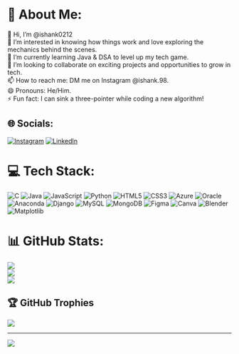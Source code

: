 # 💫 About Me:
👋 Hi, I’m @ishank0212<br>👀 I’m interested in knowing how things work and love exploring the mechanics behind the scenes.<br>🌱 I’m currently learning Java & DSA to level up my tech game.<br>💞️ I’m looking to collaborate on exciting projects and opportunities to grow in tech.<br>📫 How to reach me: DM me on Instagram @ishank.98.<br>😄 Pronouns: He/Him.<br>⚡ Fun fact: I can sink a three-pointer while coding a new algorithm!


## 🌐 Socials:
[![Instagram](https://img.shields.io/badge/Instagram-%23E4405F.svg?logo=Instagram&logoColor=white)](https://instagram.com/@ishank.98) [![LinkedIn](https://img.shields.io/badge/LinkedIn-%230077B5.svg?logo=linkedin&logoColor=white)](https://linkedin.com/in/ishankx) 

# 💻 Tech Stack:
![C](https://img.shields.io/badge/c-%2300599C.svg?style=for-the-badge&logo=c&logoColor=white) ![Java](https://img.shields.io/badge/java-%23ED8B00.svg?style=for-the-badge&logo=openjdk&logoColor=white) ![JavaScript](https://img.shields.io/badge/javascript-%23323330.svg?style=for-the-badge&logo=javascript&logoColor=%23F7DF1E) ![Python](https://img.shields.io/badge/python-3670A0?style=for-the-badge&logo=python&logoColor=ffdd54) ![HTML5](https://img.shields.io/badge/html5-%23E34F26.svg?style=for-the-badge&logo=html5&logoColor=white) ![CSS3](https://img.shields.io/badge/css3-%231572B6.svg?style=for-the-badge&logo=css3&logoColor=white) ![Azure](https://img.shields.io/badge/azure-%230072C6.svg?style=for-the-badge&logo=microsoftazure&logoColor=white) ![Oracle](https://img.shields.io/badge/Oracle-F80000?style=for-the-badge&logo=oracle&logoColor=white) ![Anaconda](https://img.shields.io/badge/Anaconda-%2344A833.svg?style=for-the-badge&logo=anaconda&logoColor=white) ![Django](https://img.shields.io/badge/django-%23092E20.svg?style=for-the-badge&logo=django&logoColor=white) ![MySQL](https://img.shields.io/badge/mysql-4479A1.svg?style=for-the-badge&logo=mysql&logoColor=white) ![MongoDB](https://img.shields.io/badge/MongoDB-%234ea94b.svg?style=for-the-badge&logo=mongodb&logoColor=white) ![Figma](https://img.shields.io/badge/figma-%23F24E1E.svg?style=for-the-badge&logo=figma&logoColor=white) ![Canva](https://img.shields.io/badge/Canva-%2300C4CC.svg?style=for-the-badge&logo=Canva&logoColor=white) ![Blender](https://img.shields.io/badge/blender-%23F5792A.svg?style=for-the-badge&logo=blender&logoColor=white) ![Matplotlib](https://img.shields.io/badge/Matplotlib-%23ffffff.svg?style=for-the-badge&logo=Matplotlib&logoColor=black)
# 📊 GitHub Stats:
![](https://github-readme-stats.vercel.app/api?username=@ishank0212&theme=dark&hide_border=false&include_all_commits=true&count_private=false)<br/>
![](https://github-readme-streak-stats.herokuapp.com/?user=@ishank0212&theme=dark&hide_border=false)<br/>
![](https://github-readme-stats.vercel.app/api/top-langs/?username=@ishank0212&theme=dark&hide_border=false&include_all_commits=true&count_private=false&layout=compact)

## 🏆 GitHub Trophies
![](https://github-profile-trophy.vercel.app/?username=@ishank0212&theme=radical&no-frame=false&no-bg=false&margin-w=4)

---
[![](https://visitcount.itsvg.in/api?id=@ishank0212&icon=0&color=0)](https://visitcount.itsvg.in)

<!-- Proudly created with GPRM ( https://gprm.itsvg.in ) -->